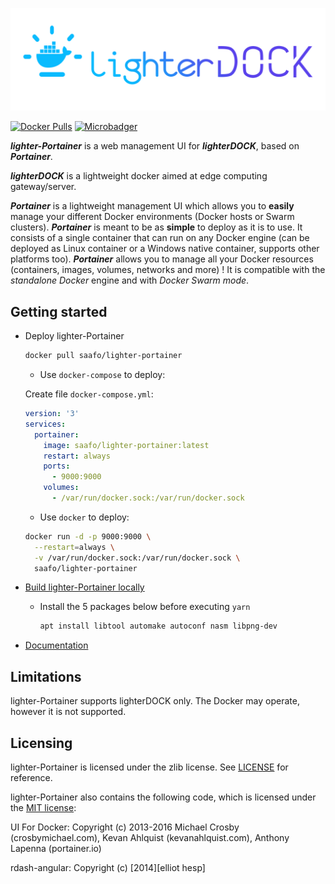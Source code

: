 <p align="center">
  <img title="lightDOCK" src='https://github.com/saafo/lighter-portainer/blob/develop/assets/images/logo_alt.png?raw=true' />
</p>

[![Docker Pulls](https://img.shields.io/docker/pulls/portainer/portainer.svg)](https://hub.docker.com/r/portainer/portainer/)
[![Microbadger](https://images.microbadger.com/badges/image/portainer/portainer.svg)](http://microbadger.com/images/portainer/portainer 'Image size')

**_lighter-Portainer_** is a web management UI for **_lighterDOCK_**, based on **_Portainer_**.

**_lighterDOCK_** is a lightweight docker aimed at edge computing gateway/server.

**_Portainer_** is a lightweight management UI which allows you to **easily** manage your different Docker environments (Docker hosts or Swarm clusters).
**_Portainer_** is meant to be as **simple** to deploy as it is to use. It consists of a single container that can run on any Docker engine (can be deployed as Linux container or a Windows native container, supports other platforms too).
**_Portainer_** allows you to manage all your Docker resources (containers, images, volumes, networks and more) ! It is compatible with the _standalone Docker_ engine and with _Docker Swarm mode_.

## Getting started

- Deploy lighter-Portainer

  ```bash
  docker pull saafo/lighter-portainer
  ```

  * Use `docker-compose` to deploy:
  
  Create file `docker-compose.yml`:

  ```yaml
  version: '3'
  services:
    portainer:
      image: saafo/lighter-portainer:latest
      restart: always
      ports:
        - 9000:9000
      volumes:
        - /var/run/docker.sock:/var/run/docker.sock
  ```

  * Use `docker` to deploy:

  ```bash
  docker run -d -p 9000:9000 \
    --restart=always \
    -v /var/run/docker.sock:/var/run/docker.sock \
    saafo/lighter-portainer
  ```

- [Build lighter-Portainer locally](https://www.portainer.io/documentation/how-to-contribute/)
  - Install the 5 packages below before executing `yarn`
      ```bash
      apt install libtool automake autoconf nasm libpng-dev
      ```
- [Documentation](https://www.portainer.io/documentation/)

## Limitations

lighter-Portainer supports lighterDOCK only. The Docker may operate, however it is not supported.

## Licensing

lighter-Portainer is licensed under the zlib license. See [LICENSE](./LICENSE) for reference.

lighter-Portainer also contains the following code, which is licensed under the [MIT license](https://opensource.org/licenses/MIT):

UI For Docker: Copyright (c) 2013-2016 Michael Crosby (crosbymichael.com), Kevan Ahlquist (kevanahlquist.com), Anthony Lapenna (portainer.io)

rdash-angular: Copyright (c) [2014][elliot hesp]
